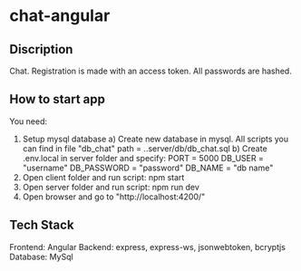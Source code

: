 # chat-angular

## Discription
Chat. Registration is made with an access token. All passwords are hashed.

## How to start app
You need: 
1) Setup mysql database
    a) Create new database in mysql. All scripts you can find in file "db_chat" path = ..server/db/db_chat.sql
    b) Create .env.local in server folder and specify:
        PORT = 5000
        DB_USER = "username"
        DB_PASSWORD = "password"
        DB_NAME = "db name"
1) Open client folder and run script: 
npm start
2) Open server folder and run script:
npm run dev
3) Open browser and go to "http://localhost:4200/"

## Tech Stack
Frontend: Angular
Backend: express, express-ws, jsonwebtoken, bcryptjs
Database: MySql